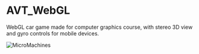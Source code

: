 # AVT_WebGL

WebGL car game made for computer graphics course, with stereo 3D view and gyro controls for mobile devices.

![MicroMachines](http://i.imgur.com/UoLQzTa.png)

